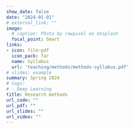 ```yaml
---
show_date: false
date: "2024-01-01"
# external_link: ""
image:
  # caption: Photo by rawpixel on Unsplash
  focal_point: Smart
links:
- icon: file-pdf
  icon_pack: far
  name: Syllabus
  url: 'teaching/methods/methods-syllabus.pdf'
# slides: example
summary: Spring 2024
# tags:
# - Deep Learning
title: Research methods
url_code: ""
url_pdf: ""
url_slides: ""
url_video: ""
---
```


 
